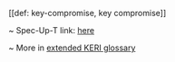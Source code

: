[[def: key-compromise, key compromise]]

~ Spec-Up-T link: <a href='https://weboftrust.github.io/WOT-terms/docs/glossary/key-compromise'>here</a>

~ More in <a href="https://weboftrust.github.io/WOT-terms/docs/glossary/key-compromise">extended KERI glossary</a>
